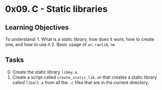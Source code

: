 # 0x09. C - Static libraries

## Learning Objectives

To understand:
	1. What is a static library, how does it work, how to create one, and
	   how to use it
	2. Basic usage of ```ar```, ```ranlib```, ```nm```

## Tasks
0. Create the static library ```libmy.a```.
1. Create a script called ```create_static_lib.sh``` that creates a static
   library called ```liball.a``` from all the ```.c``` files that are in the
   current directory.
